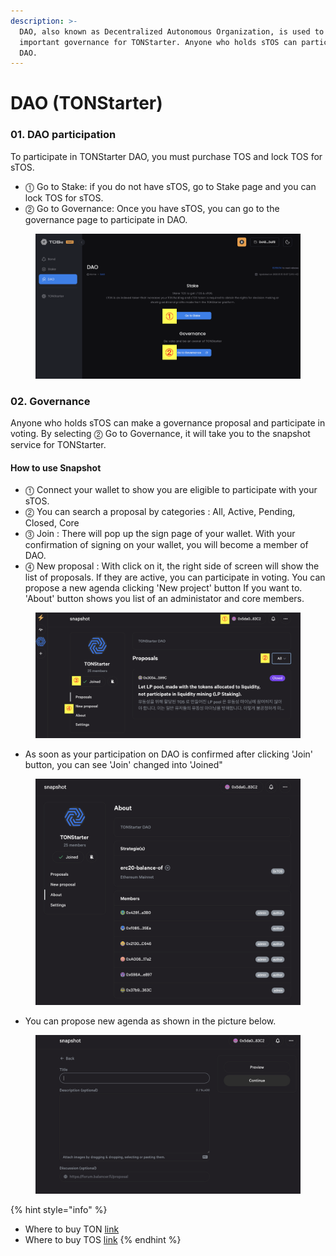 ```yaml
---
description: >-
  DAO, also known as Decentralized Autonomous Organization, is used to make
  important governance for TONStarter. Anyone who holds sTOS can participate in
  DAO.
---
```


# DAO (TONStarter)

### 01. DAO participation

To participate in TONStarter DAO, you must purchase TOS and lock TOS for sTOS.&#x20;

* ⓵ Go to Stake: if you do not have sTOS, go to Stake page and you can lock TOS for sTOS. &#x20;
* ⓶ Go to Governance: Once you have sTOS, you can go to the governance page to participate in DAO.

<figure><img src="../../../.gitbook/assets/image (100).png" alt=""><figcaption></figcaption></figure>

### 02. Governance

Anyone who holds sTOS can make a governance proposal and participate in voting. By selecting ⓶ Go to Governance, it will take you to the snapshot service for TONStarter.&#x20;

#### How to use Snapshot

* ⓵ Connect your wallet to show you are eligible to participate with your sTOS.
* ⓶ You can search a proposal by categories : All, Active, Pending, Closed, Core
* ⓷ Join : There will pop up the sign page of your wallet. With your confirmation of signing on your wallet, you will become a member of DAO.
* ⓸ New proposal : With click on it, the right side of screen will show the list of proposals. If they are active, you can participate in voting.  You can propose a new agenda clicking 'New project' button If you want to. 'About' button shows you list of an administator and core members.

<figure><img src="../../../.gitbook/assets/image (330).png" alt=""><figcaption></figcaption></figure>

* As soon as your participation on DAO is confirmed after clicking 'Join' button, you can see 'Join' changed into 'Joined"&#x20;

<figure><img src="../../../.gitbook/assets/image (208).png" alt=""><figcaption></figcaption></figure>

* You can propose new agenda as shown in the picture below.&#x20;

<figure><img src="../../../.gitbook/assets/image (226).png" alt=""><figcaption></figcaption></figure>

{% hint style="info" %}
* Where to buy TON [link](../../../information/get-ton.md)
* Where to buy TOS [link](../../../information/get-tos.md)
{% endhint %}
